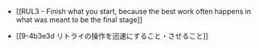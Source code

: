 - [[RUL3 - Finish what you start, because the best work often happens in what was meant to be the final stage]]

- [[9-4b3e3d リトライの操作を迅速にすること・させること]]
